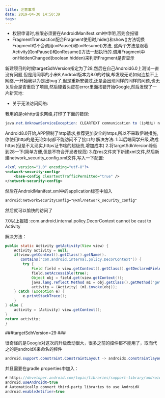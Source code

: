 ```yaml
---
title: 注意事项
date: 2019-04-30 14:50:39
tags:
---
```

* 权限申请时,权限必须要在AndroidManifest.xml中申明,否则会报错
* FragmentTransaction配合Fragment使用时,hide()和show()方法切换Fragment时不会调用onPause()和onResume()方法,
这两个方法是跟着Activity的onPause()和onResume()方法一起执行的.调用Fragment中onHiddenChanged(boolean hidden)来判断Fragment是否显示



新建项目的时候targetSdhVersion指定为了28,然后在自己Android6.0上测试一直没有问题,但是用同事的小米8,Android版本为8.0的时候,却发现无论如何连接不上网络,一开始我以为是出bug了,但是重新安装过,还是会出现同样的同样的问题,也无关后台是否重启了项目,然后硬着头皮在error里面找错开始Google,然后发现了一片新天地:

* 关于无法访问网络:

我用的是okhttp请求网络,打印了下面的错误:
```java
java.net.UnknownServiceException: CLEARTEXT communication to (ip地址) not permitted by network security policy
```

Android8.0开始,APP限制了http请求,推荐更加安全的https,所以不采取伊谢措施,你使用http的是无论如何都不能访问不了接口的
解决方法:
1.叫后端同学升级,改成https(但是不太现实,https证书啥的超级贵,增加成本)
2.将targetSdkVersion降低到28一下(简单方便,但是不符合开发者规范)
3.在res文件夹下新建xml文件,然后新建network_security_config.xml文件,写入一下配置:

```xml
<?xml version="1.0" encoding="utf-8"?>
<network-security-config>
    <base-config cleartextTrafficPermitted="true" />
</network-security-config>
```
然后在AndroidManifest.xml中的application标签中加入
```xml
android:networkSecurityConfig="@xml/network_security_config"
```
然后就可以愉快的访问了



7.0以上报错 :com.android.internal.policy.DecorContext cannot be cast to Activity

解决方法：

```java
public static Activity getActivity(View view) {
    Activity activity = null;
    if(view.getContext().getClass().getName().
       contains("com.android.internal.policy.DecorContext")) {
        try {
            Field field = view.getContext().getClass().getDeclaredField("mPhoneWindow");
            field.setAccessible(true);
            Object obj = field.get(view.getContext());
            java.lang.reflect.Method m1 = obj.getClass().getMethod("getContext");
            activity = (Activity) (m1.invoke(obj));
    } catch (Exception e) {
        e.printStackTrace();
    }
} else {
    activity = (Activity) view.getContext();
}
return activity;
}
```



###targetSdhVersion=29 ###



很奇怪的是Google对这次的升级改动很大，很多之前的控件都不能用了，取而代之的是androidX来命名的控件

```java
android.support.constraint.ConstraintLayout -> androidx.constraintlayout.widget.ConstraintLayout
```



并且需要在gradle.properties中加入：

```java
# https://developer.android.com/topic/libraries/support-library/androidx-rn
android.useAndroidX=true
# Automatically convert third-party libraries to use AndroidX
android.enableJetifier=true
```